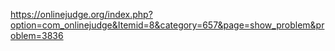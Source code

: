 https://onlinejudge.org/index.php?option=com_onlinejudge&Itemid=8&category=657&page=show_problem&problem=3836